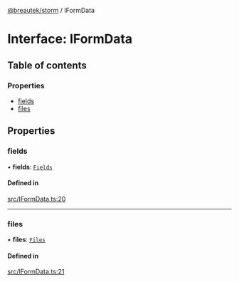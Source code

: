[@breautek/storm](../README.md) / IFormData

# Interface: IFormData

## Table of contents

### Properties

- [fields](IFormData.md#fields)
- [files](IFormData.md#files)

## Properties

### fields

• **fields**: [`Fields`](formidable.Fields.md)

#### Defined in

[src/IFormData.ts:20](https://github.com/breautek/storm/blob/d45307d/src/IFormData.ts#L20)

___

### files

• **files**: [`Files`](formidable.Files.md)

#### Defined in

[src/IFormData.ts:21](https://github.com/breautek/storm/blob/d45307d/src/IFormData.ts#L21)
